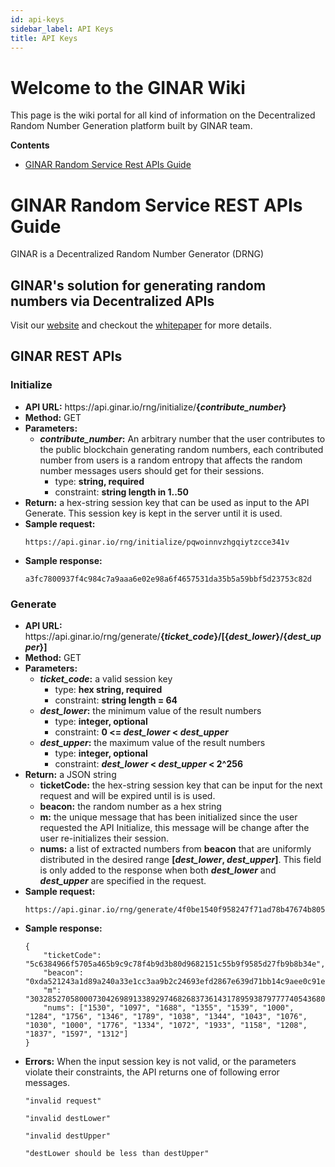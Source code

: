```yaml
---
id: api-keys
sidebar_label: API Keys
title: API Keys
---
```



# Welcome to the GINAR Wiki
This page is the wiki portal for all kind of information on the Decentralized Random Number Generation platform built by GINAR team.

**Contents**
* [GINAR Random Service Rest APIs Guide](https://github.com/ginarteam/wiki/wiki/restapi)

# GINAR Random Service REST APIs Guide

GINAR is a Decentralized Random Number Generator (DRNG)
## GINAR's solution for generating random numbers via Decentralized APIs

Visit our [website](https://ginar.io) and checkout the [whitepaper](https://www.ginar.io/whitepaper.pdf) for more details.

## GINAR REST APIs

### Initialize

* **API URL:** https&#58;//api.ginar.io/rng/initialize/**{_contribute_number_}**
* **Method:** GET
* **Parameters:**
	- **_contribute_number_:** An arbitrary number that the user contributes to the public blockchain generating random numbers, each contributed number from users is a random entropy that affects the random number messages users should get for their sessions.
		- type: **string, required**
		- constraint: **string length in 1..50**
* **Return:** a hex-string session key that can be used as input to the API Generate. This session key is kept in the server until it is used.
* **Sample request:**
	```
    https://api.ginar.io/rng/initialize/pqwoinnvzhgqiytzcce341v
    ```
* **Sample response:**
	```
    a3fc7800937f4c984c7a9aaa6e02e98a6f4657531da35b5a59bbf5d23753c82d
    ```
### Generate
* **API URL:** https&#58;//api.ginar.io/rng/generate/**{_ticket_code_}/[{_dest_lower_}/{_dest_upper_}]**
* **Method:** GET
* **Parameters:**
	- **_ticket_code_:** a valid session key
		- type: **hex string, required**
		- constraint: **string length = 64**
	- **_dest_lower_:** the minimum value of the result numbers
		- type: **integer, optional**
		- constraint: **0 <= _dest_lower_ < _dest_upper_**
	- **_dest_upper_:** the maximum value of the result numbers
		- type: **integer, optional**
		- constraint: **_dest_lower_ < _dest_upper_ < 2^256**
* **Return:** a JSON string
	- **ticketCode:** the hex-string session key that can be input for the next request and will be expired until is is used.
	- **beacon:** the random number as a hex string
	- **m:** the unique message that has been initialized since the user requested the API Initialize, this message will be change after the user re-initializes their session.
	- **nums:** a list of extracted numbers from **beacon** that are uniformly distributed in the desired range **[_dest_lower_, _dest_upper_]**. This field is only added to the response when both **_dest_lower_** and **_dest_upper_** are specified in the request.
* **Sample request:**
	```
    https://api.ginar.io/rng/generate/4f0be1540f958247f71ad78b47674b80507017d6ba137fdd68e813bc080f3a68/1000/2000
    ```
* **Sample response:**
	```
    {
		"ticketCode": "5c6384966f5705a465b9c9c78f4b9d3b80d9682151c55b9f9585d27fb9b8b34e",
		"beacon": "0xda521243a1d89a240a33e1cc3aa9b2c24693efd2867e639d71bb14c9aee0c91e",
		"m": "3032852705800073042698913389297468268373614317895938797777405436809841493858",
		"nums": ["1530", "1097", "1688", "1355", "1539", "1000", "1284", "1756", "1346", "1789", "1038", "1344", "1043", "1076", "1030", "1000", "1776", "1334", "1072", "1933", "1158", "1208", "1837", "1597", "1312"]
	}
    ```
* **Errors:** When the input session key is not valid, or the parameters violate their constraints, the API returns one of following error messages.
	```
    "invalid request"
    ```
	```
    "invalid destLower"
    ```
	```
    "invalid destUpper"
    ```
	```
    "destLower should be less than destUpper"
    ```
